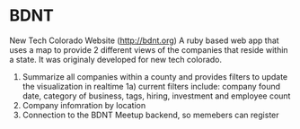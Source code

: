 BDNT
====

New Tech Colorado Website  (http://bdnt.org)
A ruby based web app that uses a map to provide 2 different views of the companies that reside within a state. It was originaly developed for new tech colorado.
1) Summarize all companies within a county and provides filters to update the visualization in realtime
    1a) current filters include: company found date, category of business, tags, hiring, investment and employee count
2) Company infomration by location
3) Connection to the BDNT Meetup backend, so memebers can register
